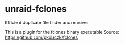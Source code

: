 # unraid-fclones

Efficient duplicate file finder and remover

This is a plugin for the fclones binary executable
Source: https://github.com/pkolaczk/fclones
